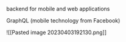 backend for mobile and web applications

GraphQL (mobile technology from Facebook)

![[Pasted image 20230403192130.png]]


